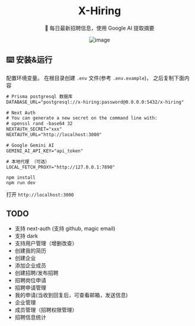<div align="center">

<h1>X-Hiring</h1>
🤗 每日最新招聘信息，使用 Google AI 提取摘要
<br/>

![image](https://github.com/hehehai/h-blog/assets/12692552/ae50f16c-a61a-4c3d-a8fa-63b5912818b2)

</div>

## ⌨️ 安装&运行

配置环境变量。 在根目录创建 `.env` 文件(参考 `.env.example`)， 之后复制下面内容

```txt
# Prisma postgresql 数据库
DATABASE_URL="postgresql://x-hiring:password@0.0.0.0:5432/x-hiring"

# Next Auth
# You can generate a new secret on the command line with:
# openssl rand -base64 32
NEXTAUTH_SECRET="xxx"
NEXTAUTH_URL="http://localhost:3000"

# Google Gemini AI
GEMINI_AI_API_KEY="api_token"

# 本地代理 （可选）
LOCAL_FETCH_PROXY="http://127.0.0.1:7890"
```

```shell
npm install
npm run dev
```

打开 `http://localhost:3000`

## TODO

- 支持 next-auth (支持 github, magic email)
- 支持 dark
- 支持用户管理（增删改查）
- 创建我的简历
- 创建企业
- 添加企业成员
- 创建招聘/发布招聘
- 招聘岗位申请
- 招聘申请管理
- 我的申请(当收到回复后，可查看邮箱，发送信息)
- 企业管理
- 成员管理（招聘权限管理）
- 招聘信息统计
